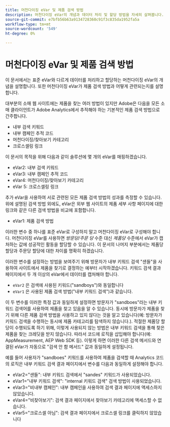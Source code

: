```yaml
---
title: 머천다이징 eVar 및 제품 검색 방법
description: 머천다이징 eVar의 개념과 데이터 처리 및 할당 방법을 자세히 살펴봅니다.
source-git-commit: e7bfb56b63a9134728360c91f3c835da1952fa5a
workflow-type: tm+mt
source-wordcount: '549'
ht-degree: 0%

---
```


# 머천다이징 eVar 및 제품 검색 방법

이 문서에서는 표준 eVar와 다르게 데이터를 처리하고 할당하는 머천다이징 eVar의 개념을 설명합니다. 또한 머천다이징 eVar가 제품 검색 방법과 어떻게 관련되는지를 설명합니다.

대부분의 소매 웹 사이트에는 제품을 찾는 여러 방법이 있지만 Adobe은 다음을 모든 소매 클라이언트가 Adobe Analytics에서 추적해야 하는 기본적인 제품 검색 방법으로 간주합니다.

* 내부 검색 키워드
* 내부 캠페인 추적 코드
* 머천다이징/찾아보기 카테고리
* 크로스셀링 링크

이 문서의 목적을 위해 다음과 같이 솔루션에 몇 개의 eVar를 매핑하겠습니다.

* eVar2: 내부 검색 키워드
* eVar3: 내부 캠페인 추적 코드
* eVar4: 머천다이징/찾아보기 카테고리
* eVar 5: 크로스셀링 링크

추가 eVar을 사용하여 서로 관련된 모든 제품 검색 방법의 성과를 측정할 수 있습니다. 위에 설명된 검색 방법 외에도, eVar은 외부 웹 사이트의 제품 세부 사항 페이지에 대한 링크와 같은 다른 검색 방법을 비교에 포함합니다.

* eVar1: 제품 검색 방법

이러한 변수 중 하나를 표준 eVar로 구성하지 말고 머천다이징 eVar로 구성해야 합니다.  머천다이징 eVar를 사용하면 *방문당/주문 당* 수준 대신 *제품당* 수준에서 eVar가 캡처하는 값에 성공적인 활동을 할당할 수 있습니다. 이 문서의 나머지 부분에서는 제품당 할당과 주문당 할당에 대한 차이를 명확히 하겠습니다.

이러한 변수를 설정하는 방법을 보여주기 위해 방문자가 내부 키워드 검색 &quot;샌들&quot;을 사용하여 사이트에서 제품을 찾기로 결정하는 예부터 시작하겠습니다.  키워드 검색 결과 페이지에서 두 개 이상의 eVar에서 데이터를 캡처해야 합니다.

* `eVar2` 은 검색에 사용된 키워드(&quot;sandboys&quot;)와 동일합니다
* `eVar1` 은 사용된 제품 검색 방법(&quot;내부 키워드 검색&quot;)과 같습니다.

이 두 변수를 이러한 특정 값과 동일하게 설정하면 방문자가 &quot;sandboes&quot;라는 내부 키워드 검색어를 사용하여 제품을 찾고 있음을 알 수 있습니다.
동시에 방문자가 제품을 찾기 위해 다른 제품 검색 방법을 사용하고 있지 않다는 것을 알고 있습니다(예: 방문자가 키워드 검색을 수행하는 동시에 제품 카테고리를 탐색하지 않습니다.). 적절한 제품당 할당이 수행되도록 하기 위해, 이렇게 사용되지 않는 방법은 내부 키워드 검색을 통해 찾은 제품을 찾는 크레딧을 받지 않습니다.  따라서 코드에 로직을 삽입해야 합니다(예: AppMeasurement, AEP Web SDK 등). 이렇게 하면 이러한 다른 검색 메서드와 연결된 eVar가 자동으로 &quot;검색 안 함 메서드&quot; 값과 동일하게 설정됩니다.

예를 들어 사용자가 &quot;sandboes&quot; 키워드를 사용하여 제품을 검색할 때 Analytics 코드의 로직은 내부 키워드 검색 결과 페이지에서 변수를 다음과 동일하게 설정해야 합니다.

* eVar2=&quot;샌들&quot;: 내부 키워드 검색에서 &quot;sandes&quot; 키워드가 사용되었습니다.
* eVar1=&quot;내부 키워드 검색&quot;: &quot;internal 키워드 검색&quot; 검색 방법이 사용되었습니다.
* eVar3=&quot;비내부 캠페인&quot;: 내부 캠페인을 사용하여 검색 결과 페이지에 액세스하지 않았습니다.
* eVar4=&quot;비찾아보기&quot;: 검색 결과 페이지에서 찾아보기 카테고리에 액세스할 수 없습니다.
* eVar5=&quot;크로스셀 아님&quot;: 검색 결과 페이지에서 크로스셀 링크를 클릭하지 않았습니다

